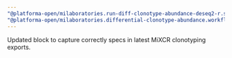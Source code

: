 ```yaml
---
"@platforma-open/milaboratories.run-diff-clonotype-abundance-deseq2-r.software": minor
"@platforma-open/milaboratories.differential-clonotype-abundance.workflow": minor
---
```


Updated block to capture correctly specs in latest MiXCR clonotyping exports.
